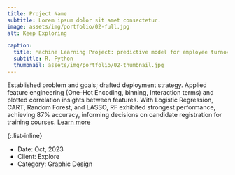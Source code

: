 ```yaml
---
title: Project Name
subtitle: Lorem ipsum dolor sit amet consectetur.
image: assets/img/portfolio/02-full.jpg
alt: Keep Exploring

caption:
  title: Machine Learning Project: predictive model for employee turnover
  subtitle: R, Python
  thumbnail: assets/img/portfolio/02-thumbnail.jpg
---
```

Established problem and goals; drafted deployment strategy. Applied feature engineering (One-Hot Encoding, binning, Interaction terms) and plotted correlation insights between features. With Logistic Regression, CART, Random Forest, and LASSO, RF exhibited strongest performance, achieving 87% accuracy, informing decisions on candidate registration for training courses. [Learn more](https://medium.com/@ivyyuqian.yang/whether-or-not-to-train-more-a-data-science-project-in-the-hr-domain-23abad6bede8/)

{:.list-inline}
- Date: Oct, 2023
- Client: Explore
- Category: Graphic Design

